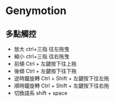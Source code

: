 # Genymotion

## 多點觸控
- 放大 ctrl+三指 往左拖曳
- 縮小 ctrl+三指 往右拖曳
- 前傾 Ctrl + 左鍵按下往上拖
- 後傾 Ctrl + 左鍵按下往下拖
- 逆時鐘旋轉 Ctrl + Shift + 左鍵按下往左拖
- 順時鐘旋轉 Ctrl + Shift + 左鍵按下往右拖
- 切換語系 shift + space